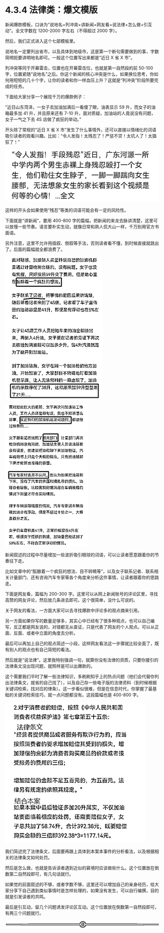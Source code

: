 # 4.3.4 法律类：爆文模版

新闻爆款模板，口诀为“说地名+列冲突+讲新闻+网友看+说法律+怎么做+引互动”。全文字数在 1200-2000 字左右（不得超过 2000 字）。

然后，我们正式进入这个七部模板里。

说地名一定要列出省市，以及具体到地级市，这是第一个断句需要做到的事，字数简明扼要讲明地名即可。一般这个位置写出来都是“近日 X 省 X 市”。

列冲突等同于开幕雷击，位置也在开幕雷击位，也就是第一自然段的前 50-100 字，位置紧随“说地名”之后。你这个新闻的核心冲突是什么，如果换位思考，你如何用短短的几十个字，让你的读者和你一样血压上升？这就是“列冲突”阶段所要完成的任务。

下面给大家分享一个展现千万的爆款例子：

“近日山东菏泽，一女子去加油加满后一看傻了眼，油表显示 59 升，而女子的油箱最多加 41 升，并且原来还有 7-10 升，面对质疑，加油站的人竟说没有问题，女子一气之下去 4S 店做了疯狂的举动。”

开头除了常规的“近日 X 省 X 市”发生了什么事情外，还可以直接以情绪化的词语吸引读者的观看兴趣。比如：“令人发指！太残忍了！严惩不贷！太坑人了！太猖狂了！”

![](img/6414bace4830ea56010885802d171061.png)

这样的开头会如果使用“残忍”等类的词语可能会有一定的风险性。

下面就是“讲新闻”，要用 400-800 字的篇幅，把新闻的来龙去脉讲清楚，这里可以放慢一些节奏。语言要朴实生动，就像日常和熟人侃大山一样，千万别用官方书面语。

另外注意，这里不允许用插叙、倒叙等手法，否则读者看不懂，到时候直接就跳出了。后面的篇幅就全都浪费了。

![](img/6b778674edc9b29ad9e02bf7e0b3b2c7.png)

![](img/a8aef2c02edf83fdce3c9d1ff3375db7.png)

新闻叙述的过程中尽量增加一些波折吸引眼球的词语，可以让读者愿意跟着你的节奏往下走。

比如文章中的“酝酿着一个疯狂的想法、目不转睛等”，以及女子联系记者、联系相关计量部门、还有咨询汽车专家等各个角度来分析这件事情，让读者跟着你的思路走。

下面是网友看，篇幅为 200-300 字。这里可以从网上新闻账号的评论区里，寻找高赞的网友评论，然后放几条进去即可。这个很简单，没什么可说的。

关于网友的看法，一方面大家可以去寻找爆款中评论多的观点摘来引用。

另一方面如果你写的数量足够多，其实心中已经有了很多种观点，也可以自己编写，反正都是网友说的，对错都无从查证，只是代表了网友的个人观点。可以从正面、反面、或者中立面的角度去分析。

最后可以再加上自己的观点简述一小段，这样网友看法这一步骤就比较全面了，既有别人的观点也有自己简短的看法。

然后就是“说法律”。这里我特别强调一句，就算你没有法律的资质，只要你援引的法律条文没出现问题，就照样是可以出爆款的。

这个需要我们平时了解一些法律知识，多刷刷知乎上的热点问题（他们会代替你列出法律条文，就省的自己找了），以及自己存一些电子版的法律资料（到时候根据关键词检索，找对应的律条）。这一步看似很难，但是在信息时代，你掌握了最基础的关键词检索技巧，就一点问题都没有。这段篇幅也是 400-800 字。

![](img/b68acd0824138295be1f9197f0081c7c.png)

我们简述完了法律条文，后面要再跟上具体到本案本事件的分析看法，以及根据相关的法律条文如何处罚。

然后是怎么做，也就是告诉读者遇到近似的窘境时应该做些什么。这个位置放在倒数第二自然段即可，有几句话就行。

如果觉的前面叙述的不够，或者字数不够，这里还可以增加自己的亲身经历，给大家分享下自己遇到类似事情时是怎样处理的，如果没有发生，可以自行编撰，目的就是引发读者的共鸣。

最后是引互动，留几个问题诱发评论区互动。这个位置放在倒数第一自然段即可，有两三个问题就行。

![](img/8b0e87a2ce7d8ff1721b0a38153bb153.png)